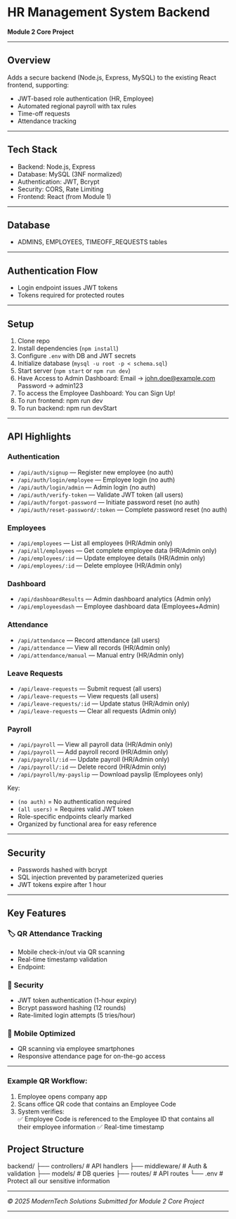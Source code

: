 # HR Management System Backend

**Module 2 Core Project**

---

## Overview

Adds a secure backend (Node.js, Express, MySQL) to the existing React frontend, supporting:

* JWT-based role authentication (HR, Employee)
* Automated regional payroll with tax rules
* Time-off requests
* Attendance tracking

---

## Tech Stack

* Backend: Node.js, Express
* Database: MySQL (3NF normalized)
* Authentication: JWT, Bcrypt
* Security: CORS, Rate Limiting
* Frontend: React (from Module 1)

---

## Database

* ADMINS, EMPLOYEES, TIMEOFF\_REQUESTS tables

---

## Authentication Flow

* Login endpoint issues JWT tokens
* Tokens required for protected routes

---

## Setup

1. Clone repo
2. Install dependencies (`npm install`)
3. Configure `.env` with DB and JWT secrets
4. Initialize database (`mysql -u root -p < schema.sql`)
5. Start server (`npm start` or `npm run dev`)
6. Have Access to Admin Dashboard: Email -> john.doe@example.com
                                   Password -> admin123
7. To access the Employee Dashboard: You can Sign Up!
8. To run frontend: npm run dev
9. To run backend: npm run devStart

---

## API Highlights

### Authentication
* `/api/auth/signup` — Register new employee (no auth)
* `/api/auth/login/employee` — Employee login (no auth)
* `/api/auth/login/admin` — Admin login (no auth)
* `/api/auth/verify-token` — Validate JWT token (all users)
* `/api/auth/forgot-password` — Initiate password reset (no auth)
* `/api/auth/reset-password/:token` — Complete password reset (no auth)

### Employees
* `/api/employees` — List all employees (HR/Admin only)
* `/api/all/employees` — Get complete employee data (HR/Admin only)
* `/api/employees/:id` — Update employee details (HR/Admin only)
* `/api/employees/:id` — Delete employee (HR/Admin only)

### Dashboard
* `/api/dashboardResults` — Admin dashboard analytics (Admin only)
* `/api/employeesdash` — Employee dashboard data (Employees+Admin)

### Attendance
* `/api/attendance` — Record attendance (all users)
* `/api/attendance` — View all records (HR/Admin only)
* `/api/attendance/manual` — Manual entry (HR/Admin only)

### Leave Requests
* `/api/leave-requests` — Submit request (all users)
* `/api/leave-requests` — View requests (all users)
* `/api/leave-requests/:id` — Update status (HR/Admin only)
* `/api/leave-requests` — Clear all requests (Admin only)

### Payroll
* `/api/payroll` — View all payroll data (HR/Admin only)
* `/api/payroll` — Add payroll record (HR/Admin only)
* `/api/payroll/:id` — Update payroll (HR/Admin only)
* `/api/payroll/:id` — Delete record (HR/Admin only)
* `/api/payroll/my-payslip` — Download payslip (Employees only)

Key:
- `(no auth)` = No authentication required
- `(all users)` = Requires valid JWT token
- Role-specific endpoints clearly marked
- Organized by functional area for easy reference
---

## Security

* Passwords hashed with bcrypt
* SQL injection prevented by parameterized queries
* JWT tokens expire after 1 hour

---

## Key Features  

### 🏷 **QR Attendance Tracking**  
* Mobile check-in/out via QR scanning  
* Real-time timestamp validation  
* Endpoint:  

### 🔐 **Security**  
* JWT token authentication (1-hour expiry)  
* Bcrypt password hashing (12 rounds)  
* Rate-limited login attempts (5 tries/hour)  

### 📱 **Mobile Optimized**  
* QR scanning via employee smartphones  
* Responsive attendance page for on-the-go access  

---

### Example QR Workflow:  
1. Employee opens company app  
2. Scans office QR code that contains an Employee Code
3. System verifies:  
   ✅ Employee Code is referenced to the Employee ID that contains all their employee information
   ✅ Real-time timestamp  

## Project Structure

backend/
├── controllers/ # API handlers
├── middleware/ # Auth & validation
├── models/ # DB queries
├── routes/ # API routes
└── .env # Protect all our sensitive information

---

*© 2025 ModernTech Solutions*
*Submitted for Module 2 Core Project*

---
